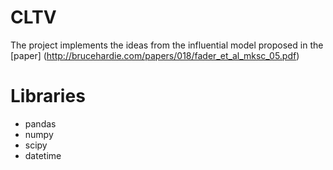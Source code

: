 # CLTV

The project implements the ideas from the influential model proposed in the [paper] (http://brucehardie.com/papers/018/fader_et_al_mksc_05.pdf)

# Libraries

* pandas
* numpy
* scipy
* datetime
